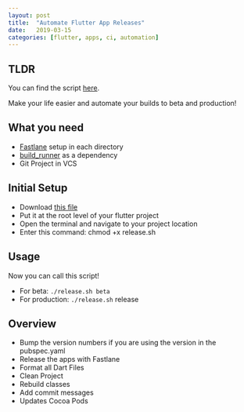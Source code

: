 ```yaml
---
layout: post
title:  "Automate Flutter App Releases"
date:   2019-03-15
categories: [flutter, apps, ci, automation]
---
```


## TLDR

You can find the script [here](https://gist.github.com/AppleEducate/774b36e32d7efa882cca8dd16da6e74c).


<script src="https://gist.github.com/AppleEducate/774b36e32d7efa882cca8dd16da6e74c.js"></script>


Make your life easier and automate your builds to beta and production!


## What you need

- [Fastlane](https://fastlane.tools/) setup in each directory
- [build_runner](https://pub.dartlang.org/packages/build_runner) as a dependency
- Git Project in VCS


## Initial Setup

- Download [this file](https://gist.github.com/AppleEducate/774b36e32d7efa882cca8dd16da6e74c)
- Put it at the root level of your flutter project
- Open the terminal and navigate to your project location
- Enter this command: chmod +x release.sh


## Usage

Now you can call this script!

- For beta: `./release.sh beta`
- For production: `./release.sh` release


## Overview

- Bump the version numbers if you are using the version in the pubspec.yaml
- Release the apps with Fastlane
- Format all Dart Files
- Clean Project
- Rebuild classes
- Add commit messages
- Updates Cocoa Pods